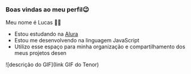 ### Boas vindas ao meu perfil😉

Meu nome é Lucas 👋🏼

- Estou estudando na [Alura](https://www.alura.com.br)
- Estou me desenvolvendo na linguagem JavaScript
- Utilizo esse espaço para minha organização e compartilhamento dos meus projetos desen

![descrição do GIF](link GIF do Tenor)
